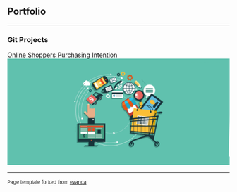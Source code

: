 ## Portfolio

---

### Git Projects

[Online Shoppers Purchasing Intention](https://github.com/Srihari231092/UCI_OnlineShoppers)
<img src="images/online-shopping.png?raw=true"/>


---
<p style="font-size:11px">Page template forked from <a href="https://github.com/evanca/quick-portfolio">evanca</a></p>
<!-- Remove above link if you don't want to attibute -->
